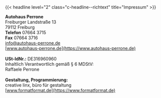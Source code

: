 ---
---

{{< headline level="2" class="c-headline--richtext" title="Impressum" >}}

**Autohaus Perrone**  
Freiburger Landstraße 13  
79112 Freiburg  
**Telefon** 07664 3715  
**Fax** 07664 3716  
[info@autohaus-perrone.de](mailto:info@autohaus-perrone.de)  
[www.autohaus-perrone.de](https://www.autohaus-perrone.de)
<br><br>
**USt-IdNr.:** DE316960960  
Inhaltlich Verantwortlich gemäß § 6 MDStV:  
Raffaele Perrone
<br><br>
**Gestaltung, Programmierung:**  
creative linx, büro für gestaltung  
[www.formatformat.de](https://www.formatformat.de)
